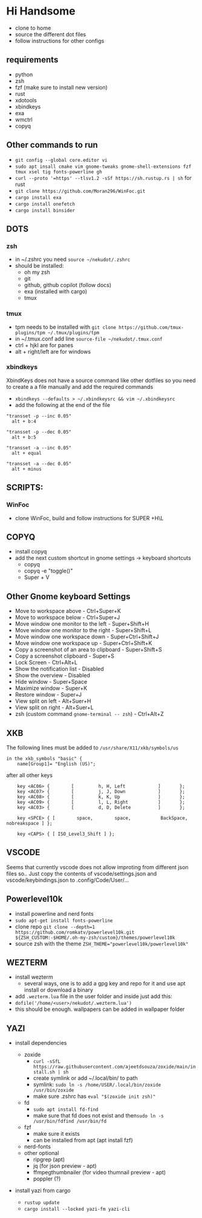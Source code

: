 # Hi Handsome
- clone to home
- source the different dot files
- follow instructions for other configs

## requirements
- python
- zsh
- fzf (make sure to install new version)
- rust
- xdotools
- xbindkeys
- exa
- wmctrl
- copyq

## Other commands to run
- `git config --global core.editor vi`
- `sudo apt insall cmake vim gnome-tweaks gnome-shell-extensions fzf tmux xsel tig fonts-powerline gh`
- `curl --proto '=https' --tlsv1.2 -sSf https://sh.rustup.rs | sh` for rust
- `git clone https://github.com/Moran296/WinFoc.git`
- `cargo install exa`
- `cargo install onefetch`
- `cargo install binsider`

## DOTS

### zsh
- in ~/.zshrc you need `source ~/nekudot/.zshrc`
- should be installed:
	- oh my zsh
	- git
	- github, github copilot (follow docs)
	- exa (installed with cargo)
	- tmux

### tmux
- tpm needs to be installed with `git clone https://github.com/tmux-plugins/tpm ~/.tmux/plugins/tpm`
- in ~/.tmux.conf add line `source-file ~/nekudot/.tmux.conf`
- ctrl + hjkl are for panes
- alt + right/left are for windows

### xbindkeys
XbindKeys does not have a source command like other dotfiles so you need to create a a file manually and add the required commands
- `xbindkeys --defaults > ~/.xbindkeysrc && vim ~/.xbindkeysrc`
- add the following at the end of the file

```
"transset -p --inc 0.05"
  alt + b:4

"transset -p --dec 0.05"
  alt + b:5

"transset -a --inc 0.05"
  alt + equal

"transset -a --dec 0.05"
  alt + minus
```

## SCRIPTS:

### WinFoc
- clone WinFoc, build and follow instructions for SUPER +H\L


## COPYQ
- install copyq
- add the next custom shortcut in gnome settings -> keyboard shortcuts
	- copyq
	- copyq -e "toggle()"
	- Super + V



## Other Gnome keyboard Settings
- Move to workspace above 			- Ctrl+Super+K
- Move to workspace below 			- Ctrl+Super+J
- Move window one monitor to the left 		- Super+Shift+H
- Move window one monitor to the right 		- Super+Shift+L
- Move window one workspace down 		- Super+Ctrl+Shift+J
- Move window one workspace up 			- Super+Ctrl+Shift+K
- Copy a screenshot of an area to clipboard 	- Super+Shift+S
- Copy a screenshot clipboard 			- Super+S
- Lock Screen					- Ctrl+Alt+L
- Show the notification list			- Disabled
- Show the overview				- Disabled
- Hide window					- Super+Space
- Maximize window				- Super+K
- Restore window				- Super+J
- View split on left				- Alt+Suer+H
- View split on right				- Alt+Suer+L
- zsh (custom command `gnome-terminal -- zsh`)  - Ctrl+Alt+Z


## XKB
The following lines must be added to `/usr/share/X11/xkb/symbols/us`

```
in the xkb_symbols "basic" {
	name[Group1]= "English (US)";
```

after all other keys

```
    key <AC06> {        [         h, H, Left            ]       };
    key <AC07> {        [         j, J, Down            ]       };
    key <AC08> {        [         k, K, Up              ]       };
    key <AC09> {        [         l, L, Right           ]       };
    key <AC03> {        [         d, D, Delete          ]       };

    key <SPCE> { [        space,        space,           BackSpace,     nobreakspace ] };

    key <CAPS> { [ ISO_Level3_Shift ] };
```

## VSCODE

Seems that currently vscode does not allow improting from different json files so..
Just copy the contents of vscode/settings.json and vscode/keybindings.json to .config/Code/User/...

## Powerlevel10k
- install powerline and nerd fonts
- `sudo apt-get install fonts-powerline`
- clone repo `git clone --depth=1 https://github.com/romkatv/powerlevel10k.git ${ZSH_CUSTOM:-$HOME/.oh-my-zsh/custom}/themes/powerlevel10k`
- source zsh with the theme `ZSH_THEME="powerlevel10k/powerlevel10k"`

## WEZTERM
- install wezterm
    - several ways, one is to add a gpg key and repo for it and use apt install or download a binary
- add `.wezterm.lua` file in the user folder and inside  just add this:
- `dofile('/home/<user>/nekudot/.wezterm.lua')`
- this should be enough. wallpapers can be added in wallpaper folder

## YAZI
- install dependencies
    - zoxide
        - `curl -sSfL https://raw.githubusercontent.com/ajeetdsouza/zoxide/main/install.sh | sh`
        - create symlink or add ~/.local/bin/ to path
        - symlink: `sudo ln -s /home/USER/.local/bin/zoxide /usr/bin/zoxide`
        - make sure .zshrc has `eval "$(zoxide init zsh)"`
    - fd
        - `sudo apt install fd-find`
        - make sure that fd does not exist and then`sudo ln -s /usr/bin/fdfind /usr/bin/fd`
    - fzf
        - make sure it exists
        - can be installed from apt (apt install fzf)
    - nerd-fonts
    - other optional
        - ripgrep (apt)
        - jq (for json preview - apt)
        - ffmpegthumbnailer (for video thumnail preview - apt)
        - poppler (?)

- install yazi from cargo
    - `rustup update`
    - `cargo install --locked yazi-fm yazi-cli`
